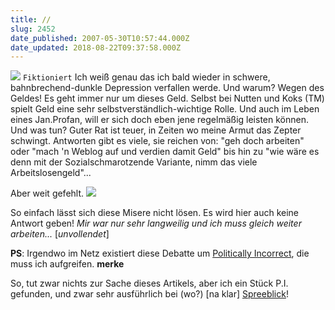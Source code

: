 ```yaml
---
title: //
slug: 2452
date_published: 2007-05-30T10:57:44.000Z
date_updated: 2018-08-22T09:37:58.000Z
---
```


[![](//img172.imageshack.us/img172/5381/b631iq5.jpg)](http://img172.imageshack.us/img172/5381/b631iq5.jpg)
`Fiktioniert`
Ich weiß genau das ich bald wieder in schwere, bahnbrechend-dunkle Depression verfallen werde. Und warum? Wegen des Geldes! Es geht immer nur um dieses Geld. Selbst bei Nutten und Koks (TM) spielt Geld eine sehr selbstverständlich-wichtige Rolle. Und auch im Leben eines Jan.Profan, will er sich doch eben jene regelmäßig leisten können. Und was tun? Guter Rat ist teuer, in Zeiten wo meine Armut das Zepter schwingt. Antworten gibt es viele, sie reichen von: "geh doch arbeiten" oder "mach 'n Weblog auf und verdien damit Geld" bis hin zu "wie wäre es denn mit der Sozialschmarotzende Variante, nimm das viele Arbeitslosengeld"...

Aber weit gefehlt.
![](//img170.imageshack.us/img170/1702/7336637dc254efa7mmp0.jpg)

So einfach lässt sich diese Misere nicht lösen. Es wird hier auch keine Antwort geben! *Mir war nur sehr langweilig und ich muss gleich weiter arbeiten...* [*unvollendet*]

**PS**: Irgendwo im Netz existiert diese Debatte um [Politically Incorrect](http://www.google.de/search?hl=de&amp;client=firefox-a&amp;rls=org.mozilla%3Aen-US%3Aunofficial&amp;hs=PgL&amp;q=politically+incorrect&amp;btnG=Suche&amp;meta=), die muss ich aufgreifen. **merke**

So, tut zwar nichts zur Sache dieses Artikels, aber ich ein Stück P.I. gefunden, und zwar sehr ausführlich bei (wo?) [na klar] [Spreeblick](http://www.spreeblick.com/2007/05/29/politically-incorrect-die-etwas-andere-sicht-der-dinge/)!
